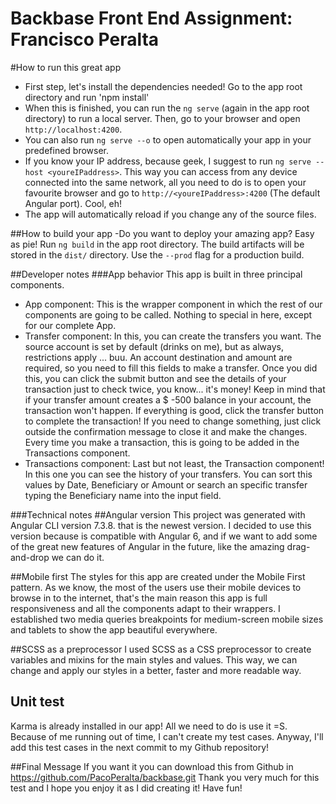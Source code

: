 # Backbase Front End Assignment: Francisco Peralta

#How to run this great app
- First step, let's install the dependencies needed! Go to the app root directory and run 'npm install'
- When this is finished, you can run the `ng serve` (again in the app root directory) to run a local server. Then, go to your browser and open `http://localhost:4200`.
- You can also run `ng serve --o` to open automatically your app in your predefined browser.
- If you know your IP address, because geek, I suggest to run `ng serve --host <youreIPaddress>`.
This way you can access from any device connected into the same network, all you need to do is to open your favourite browser and go to
`http://<youreIPaddress>:4200` (The default Angular port). Cool, eh!
- The app will automatically reload if you change any of the source files.

##How to build your app
-Do you want to deploy your amazing app? Easy as pie!
Run `ng build` in the app root directory. The build artifacts will be stored in the `dist/` directory. 
Use the `--prod` flag for a production build.

##Developer notes
###App behavior
This app is built in three principal components.
- App component: This is the wrapper component in which the rest of our components are going to be called.
Nothing to special in here, except for our complete App.
- Transfer component: In this, you can create the transfers you want. 
The source account is set by default (drinks on me), but as always, restrictions apply ... buu.
An account destination and amount are required, so you need to fill this fields to make a transfer. 
Once you did this, you can click the submit button and see the details of your transaction just to check twice, you know... it's money! 
Keep in mind that if your transfer amount creates a $ -500 balance in your account, the transaction won't happen.
If everything is good, click the transfer button to complete the transaction! If you need to change something, just click outside the confirmation message to close it and make the changes.
Every time you make a transaction, this is going to be added in the Transactions component.
- Transactions component:
Last but not least, the Transaction component! In this one you can see the history of your transfers.
You can sort this values by Date, Beneficiary or Amount or search an specific transfer typing the Beneficiary name into the input field.

###Technical notes
##Angular version
This project was generated with Angular CLI version 7.3.8. that is the newest version.
I decided to use this version because is compatible with Angular 6, and if we want to add some of the great new features of Angular in the future, like the amazing drag-and-drop we can do it.
 
##Mobile first
The styles for this app are created under the Mobile First pattern.
As we know, the most of the users use their mobile devices to browse in to the internet, that's the main reason this app is full responsiveness and
all the components adapt to their wrappers.
I established two media queries breakpoints for medium-screen mobile sizes and tablets to show the app beautiful everywhere.

##SCSS as a preprocessor
I used SCSS as a CSS preprocessor to create variables and mixins for the main styles and values. This way, we can change and apply our styles 
in a better, faster and more readable way.

## Unit test
Karma is already installed in our app! 
All we need to do is use it =S.
Because of me running out of time, I can't create my test cases.
Anyway, I'll add this test cases in the next commit to my Github repository!

##Final Message
If you want it you can download this from Github in https://github.com/PacoPeralta/backbase.git
Thank you very much for this test and I hope you enjoy it as I did creating it!
Have fun!
